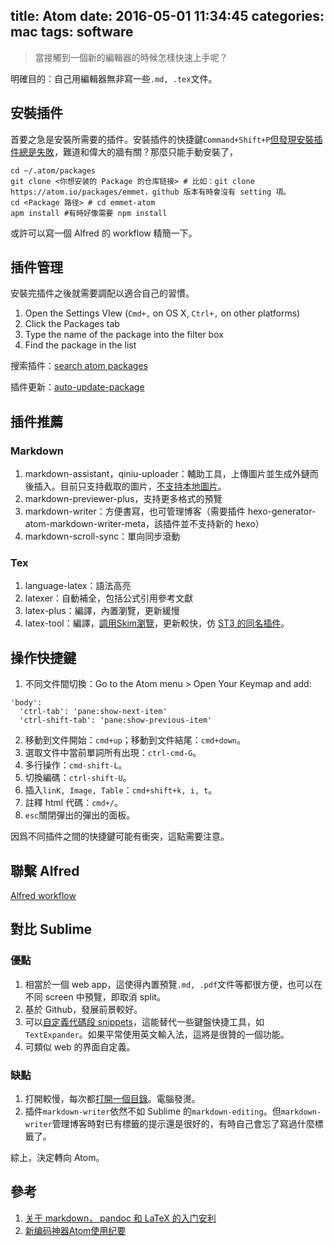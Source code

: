 title: Atom
date: 2016-05-01 11:34:45
categories: mac
tags: software
---

> 當接觸到一個新的編輯器的時候怎樣快速上手呢？

<!-- more -->

明確目的：自己用編輯器無非寫一些`.md, .tex`文件。

## 安裝插件

首要之急是安裝所需要的插件。安裝插件的快捷鍵`Command+Shift+P`[但發現安裝插件總是失敗](https://segmentfault.com/q/1010000000743953)，難道和偉大的牆有關？那麼只能手動安裝了，

```
cd ~/.atom/packages
git clone <你想安装的 Package 的仓库链接> # 比如：git clone https://atom.io/packages/emmet，github 版本有時會沒有 setting 項。
cd <Package 路径> # cd emmet-atom
apm install #有時好像需要 npm install
```
或許可以寫一個 Alfred 的 workflow 精簡一下。

## 插件管理

安裝完插件之後就需要調配以適合自己的習慣。

1. Open the Settings VIew (`Cmd+,` on OS X, `Ctrl+,` on other platforms)
2. Click the Packages tab
3. Type the name of the package into the filter box
4. Find the package in the list

搜索插件：[search atom packages](https://atom.io/packages/search?utf8=%E2%9C%93&q=)

插件更新：[auto-update-package](https://atom.io/packages/auto-update-packages)

## 插件推薦

### Markdown

1. markdown-assistant，qiniu-uploader：輔助工具，上傳圖片並生成外鏈而後插入。目前只支持截取的圖片，[不支持本地圖片](https://github.com/knightli/markdown-assistant/issues/4)。
2. markdown-previewer-plus，支持更多格式的預覽
3. markdown-writer：方便書寫，也可管理博客（需要插件 hexo-generator-atom-markdown-writer-meta，該插件並不支持新的 hexo）
4. markdown-scroll-sync：單向同步滾動

### Tex

1. language-latex：語法高亮
2. latexer：自動補全，包括公式引用參考文獻
3. latex-plus：編譯，內置瀏覽，更新緩慢
4. latex-tool：編譯，[調用Skim瀏覽](https://github.com/msiniscalchi/atom-latextools/issues/26)，更新較快，仿 [ST3 的同名插件](https://github.com/SublimeText/LaTeXTools)。

## 操作快捷鍵

1. 不同文件間切換：Go to the Atom menu > Open Your Keymap and add:
```
'body':
  'ctrl-tab': 'pane:show-next-item'
  'ctrl-shift-tab': 'pane:show-previous-item'
```
2. 移動到文件開始：`cmd+up`；移動到文件結尾：`cmd+down`。
3. 選取文件中當前單詞所有出現：`ctrl-cmd-G`。
4. 多行操作：`cmd-shift-L`。
5. 切換編碼：`ctrl-shift-U`。
6. 插入`linK, Image, Table`：`cmd+shift+k, i, t`。
7. 註釋 html 代碼：`cmd+/`。
8. `esc`關閉彈出的彈出的面板。

因爲不同插件之間的快捷鍵可能有衝突，這點需要注意。

## 聯繫 Alfred

[Alfred workflow](https://github.com/franzheidl/alfred-workflows/tree/master/open-with-atom)

## 對比 Sublime

### 優點

1. 相當於一個 web app，這使得內置預覽`.md, .pdf`文件等都很方便，也可以在不同 screen 中預覽，即取消 split。
2. 基於 Github，發展前景較好。
3. 可以[自定義代碼段 snippets](http://www.jianshu.com/p/2ee34d8da142)，這能替代一些鍵盤快捷工具，如`TextExpander`。如果平常使用英文輸入法，這將是很贊的一個功能。
4. 可類似 web 的界面自定義。

### 缺點

1. 打開較慢，每次都[打開一個目錄](https://github.com/atom/atom/issues/1847)。電腦發燙。
2. 插件`markdown-writer`依然不如 Sublime 的`markdown-editing`。但`markdown-writer`管理博客時對已有標籤的提示還是很好的，有時自己會忘了寫過什麼標籤了。

綜上，決定轉向 Atom。

## 參考

1. [关于 markdown， pandoc 和 LaTeX 的入门安利](https://towdium.github.io/blog/about-markdown-pandoc-latex/)
2. [新编码神器Atom使用纪要](http://www.jeffjade.com/2016/03/03/2016-03-02-how-to-use-atom/)

